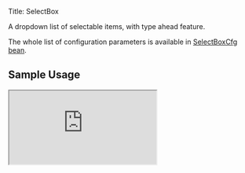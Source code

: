 Title: SelectBox




A dropdown list of selectable items, with type ahead feature.

<script src='http://snippets.ariatemplates.com/snippets/github.com/ariatemplates/documentation-code/%VERSION%/snippets/widgets/selectbox/Snippet.tpl?tag=wgtSelectBoxField&lang=at&outdent=true'></script>

The whole list of configuration parameters is available in [SelectBoxCfg bean](http://ariatemplates.com/api/#aria.widgets.CfgBeans:SelectBoxCfg).

## Sample Usage
<iframe class='samples' src='http://snippets.ariatemplates.com/samples/github.com/ariatemplates/documentation-code/%VERSION%/samples/widgets/selectbox/?skip=1' ></iframe>